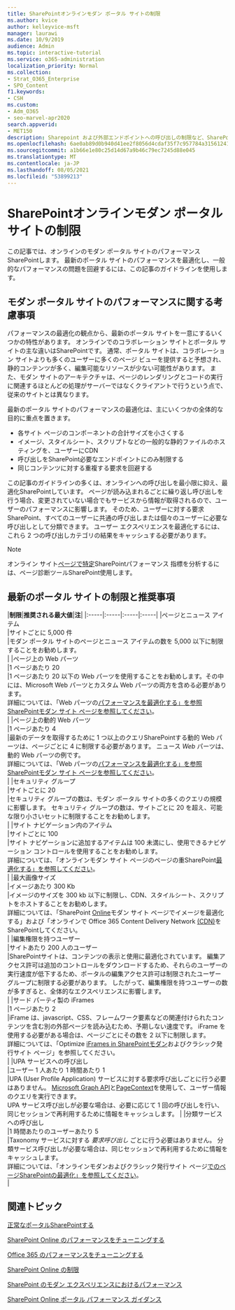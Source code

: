 ```yaml
---
title: SharePointオンラインモダン ポータル サイトの制限
ms.author: kvice
author: kelleyvice-msft
manager: laurawi
ms.date: 10/9/2019
audience: Admin
ms.topic: interactive-tutorial
ms.service: o365-administration
localization_priority: Normal
ms.collection:
- Strat_O365_Enterprise
- SPO_Content
f1.keywords:
- CSH
ms.custom:
- Adm_O365
- seo-marvel-apr2020
search.appverid:
- MET150
description: Sharepoint および外部エンドポイントへの呼び出しの制限など、SharePoint Online のモダン サイトのパフォーマンスに関する推奨事項について説明します。
ms.openlocfilehash: 6ae0ab89d0b940d41ee2f8056d4cdaf35f7c957784a315612413cb37fd219c58
ms.sourcegitcommit: a1b66e1e80c25d14d67a9b46c79ec7245d88e045
ms.translationtype: MT
ms.contentlocale: ja-JP
ms.lasthandoff: 08/05/2021
ms.locfileid: "53899213"
---
```

# <a name="sharepoint-online-modern-portal-site-limits"></a>SharePointオンラインモダン ポータル サイトの制限

この記事では、オンラインのモダン ポータル サイトのパフォーマンスSharePointします。 最新のポータル サイトのパフォーマンスを最適化し、一般的なパフォーマンスの問題を回避するには、この記事のガイドラインを使用します。

## <a name="performance-considerations-for-modern-portal-sites"></a>モダン ポータル サイトのパフォーマンスに関する考慮事項

パフォーマンスの最適化の観点から、最新のポータル サイトを一意にするいくつかの特性があります。 オンラインでのコラボレーション サイトとポータル サイトの主な違いはSharePointです。 通常、ポータル サイトは、コラボレーション サイトよりも多くのユーザーに多くのページ ビューを提供すると予想され、静的コンテンツが多く、編集可能なリソースが少ない可能性があります。 また、モダン サイトのアーキテクチャは、ページのレンダリングとコードの実行に関連するほとんどの処理がサーバーではなくクライアントで行うという点で、従来のサイトとは異なります。

最新のポータル サイトのパフォーマンスの最適化は、主にいくつかの全体的な目的に重点を置きます。

- 各サイト ページのコンポーネントの合計サイズを小さくする
- イメージ、スタイルシート、スクリプトなどの一般的な静的ファイルのホスティングを、ユーザーにCDN
- 呼び出しをSharePoint必要なエンドポイントにのみ制限する
- 同じコンテンツに対する重複する要求を回避する

この記事のガイドラインの多くは、オンラインへの呼び出しを最小限に抑え、最適化SharePointしています。 ページが読み込まれるごとに繰り返し呼び出しを行う場合、変更されていない場合でもサービスから情報が取得されるので、ユーザーのパフォーマンスに影響します。 そのため、ユーザーに対する要求SharePoint、すべてのユーザーに共通の呼び出しまたは個々のユーザーに必要な呼び出しとして分類できます。 ユーザー エクスペリエンスを最適化するには、これら 2 つの呼び出しカテゴリの結果をキャッシュする必要があります。

>[!NOTE]
>オンライン サイト[ページで特定](./page-diagnostics-for-spo.md)SharePointパフォーマンス 指標を分析するには、ページ診断ツールSharePoint使用します。

## <a name="modern-portal-site-limits-and-recommendations"></a>最新のポータル サイトの制限と推奨事項

|**制限**|**推奨される最大値**|**注**|
|:-----|:-----|:-----|:-----|
|ページとニュース アイテム  <br/> |サイトごとに 5,000 件  <br/> |モダン ポータル サイトのページとニュース アイテムの数を 5,000 以下に制限することをお勧めします。  <br/> |
|ページ上の Web パーツ  <br/> |1 ページあたり 20  <br/> |1 ページあたり 20 以下の Web パーツを使用することをお勧めします。その中には、Microsoft Web パーツとカスタム Web パーツの両方を含める必要があります。 <br/> 詳細については、「Web パーツの[パフォーマンスを最適化する」を参照SharePointモダン サイト ページを参照してください](modern-web-part-optimization.md)。  <br/> |
|ページ上の動的 Web パーツ  <br/> |1 ページあたり 4  <br/> |最新のデータを取得するために 1 つ以上のクエリSharePointする動的 Web パーツは、ページごとに 4 に制限する必要があります。 ニュース _Web_ パーツは、動的 Web パーツの例です。 <br/> 詳細については、「Web パーツの[パフォーマンスを最適化する」を参照SharePointモダン サイト ページを参照してください](modern-web-part-optimization.md)。    <br/> |
|セキュリティ グループ  <br/> |サイトごとに 20  <br/> |セキュリティ グループの数は、モダン ポータル サイトの多くのクエリの規模に影響します。 セキュリティ グループの数は、サイトごとに 20 を超え、可能な限り小さいセットに制限することをお勧めします。  <br/> |
|サイト ナビゲーション内のアイテム  <br/> |サイトごとに 100  <br/> |サイト ナビゲーションに追加するアイテムは 100 未満にし、使用できるナビゲーション コントロールを使用することをお勧めします。  <br/> 詳細については、「オンラインモダン サイト ページのページの重SharePoint[最適化する」を参照してください](modern-page-weight-optimization.md)。 <br/> |
|最大画像サイズ  <br/> |イメージあたり 300 Kb  <br/> |イメージのサイズを 300 kb 以下に制限し、CDN、スタイルシート、スクリプトをホストすることをお勧めします。 <br/>詳細については、「SharePoint [Online](modern-image-optimization.md)モダン サイト ページでイメージを最適化する」および「オンラインで Office 365 Content Delivery Network [(CDN)](use-microsoft-365-cdn-with-spo.md)をSharePointしてください。  <br/> |
|編集権限を持つユーザー  <br/> |サイトあたり 200 人のユーザー  <br/> |SharePointサイトは、コンテンツの表示と使用に最適化されています。 編集アクセス許可は追加のコントロールをダウンロードするため、それらのユーザーの実行速度が低下するため、ポータルの編集アクセス許可は制限されたユーザー グループに制限する必要があります。 したがって、編集権限を持つユーザーの数が多すぎると、全体的なエクスペリエンスに影響します。 <br/> |
|サード パーティ製の iFrames  <br/> |1 ページあたり 2  <br/> |iFrame は、javascript、CSS、フレームワーク要素などの関連付けられたコンテンツを含む別の外部ページを読み込むため、予期しない速度です。 iFrame を使用する必要がある場合は、ページごとにその数を 2 以下に制限します。<br/> 詳細については、「Optimize [iFrames in SharePointモダン](modern-iframe-optimization.md)およびクラシック発行サイト ページ」を参照してください。 <br/> |
|UPA サービスへの呼び出し  <br/> |ユーザー 1 人あたり 1 時間あたり 1  <br/> |UPA (User  Profile Application) サービスに対する要求呼び出しごとに行う必要はありません。 [Microsoft Graph API](/graph/call-api)と[PageContext](/javascript/api/sp-page-context/pagecontext)を使用して、ユーザー情報のクエリを実行できます。  <br/> UPA サービス呼び出しが必要な場合は、必要に応じて 1 回の呼び出しを行い、同じセッションで再利用するために情報をキャッシュします。 |
|分類サービスへの呼び出し  <br/> |1 時間あたりのユーザーあたり 5  <br/> |Taxonomy サービスに対する _要求呼び出し_ ごとに行う必要はありません。 分類サービス呼び出しが必要な場合は、同じセッションで再利用するために情報をキャッシュします。 <br/> 詳細については、「オンラインモダンおよびクラシック発行サイト ページ[でのページSharePointの最適化」を参照してください](modern-page-call-optimization.md)。 <br/> |

## <a name="related-topics"></a>関連トピック

[正常なポータルSharePointする](/sharepoint/portal-health)

[SharePoint Online のパフォーマンスをチューニングする](tune-sharepoint-online-performance.md)

[Office 365 のパフォーマンスをチューニングする](tune-microsoft-365-performance.md)

[SharePoint Online の制限](/office365/servicedescriptions/sharepoint-online-service-description/sharepoint-online-limits)

[SharePoint のモダン エクスペリエンスにおけるパフォーマンス](/sharepoint/modern-experience-performance)

[SharePoint Online ポータル パフォーマンス ガイダンス](/sharepoint/dev/solution-guidance/portal-performance)
